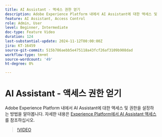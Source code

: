 ```yaml
---
title: AI Assistant - 액세스 권한 얻기
description: Adobe Experience Platform 내에서 AI Assistant에 대한 액세스 및 권한을 설정하는 방법을 알아봅니다.
feature: AI Assistant, Access Control
role: Admin, User
level: Beginner, Intermediate
doc-type: Feature Video
duration: 124
last-substantial-update: 2024-11-12T00:00:00Z
jira: KT-16459
source-git-commit: 515b786aebb5e475118a43fcf26af3109b908dad
workflow-type: tm+mt
source-wordcount: '49'
ht-degree: 0%

---
```



# AI Assistant - 액세스 권한 얻기

Adobe Experience Platform 내에서 AI Assistant에 대한 액세스 및 권한을 설정하는 방법을 알아봅니다. 자세한 내용은 [Experience Platform에서 AI Assistant 액세스](https://experienceleague.adobe.com/en/docs/experience-platform/ai-assistant/access)를 참조하십시오.

>[!VIDEO](https://video.tv.adobe.com/v/3436470/?learn=on)
